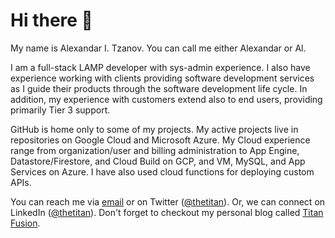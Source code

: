 # Hi there 👋

My name is Alexandar I. Tzanov. You can call me either Alexandar or Al.

I am a full-stack LAMP developer with sys-admin experience. I also have experience working with clients providing software development services as I guide their products through the software development life cycle. In addition, my experience with customers extend also to end users, providing primarily Tier 3 support.

GitHub is home only to some of my projects. My active projects live in repositories on Google Cloud and Microsoft Azure. My Cloud experience range from organization/user and billing administration to App Engine, Datastore/Firestore, and Cloud Build on GCP, and VM, MySQL, and App Services on Azure. I have also used cloud functions for deploying custom APIs.

You can reach me via [email](mailto:atzanovdev@gmail.com?subject=%20A%20connection%20via%20GitHub "Send an email message to Alexandar") or on Twitter ([@thetitan](https://twitter.com/thetitan "Alexandar Tzanov's Twitter profile.")). Or, we can connect on LinkedIn ([@thetitan](https://www.linkedin.com/in/thetitan/ "Alexandar Tzanov's LinkedIn profile.")). Don't forget to checkout my personal blog called [Titan Fusion](https://www.titanfusion.net/ "Titan Fusion").

<!--
**thetitan/thetitan** is a ✨ _special_ ✨ repository because its `README.md` (this file) appears on your GitHub profile.

Here are some ideas to get you started:

- 🔭 I’m currently working on ...
- 🌱 I’m currently learning ...
- 👯 I’m looking to collaborate on ...
- 🤔 I’m looking for help with ...
- 💬 Ask me about ...
- 📫 How to reach me: ...
- 😄 Pronouns: ...
- ⚡ Fun fact: ...
-->
